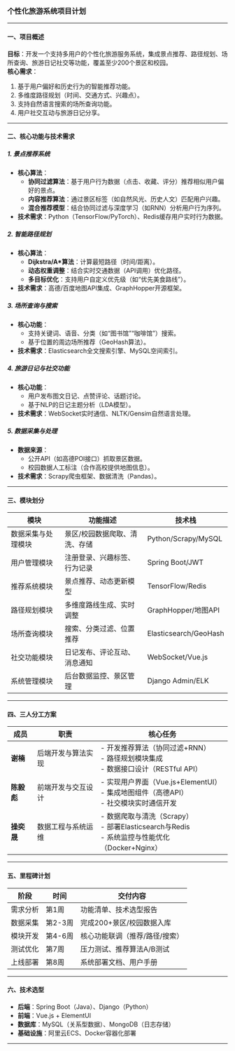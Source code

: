 ### 个性化旅游系统项目计划

---

#### **一、项目概述**
**目标**：开发一个支持多用户的个性化旅游服务系统，集成景点推荐、路径规划、场所查询、旅游日记社交等功能，覆盖至少200个景区和校园。  
**核心需求**：  
1. 基于用户偏好和历史行为的智能推荐功能。  
2. 多维度路径规划（时间、交通方式、兴趣点）。  
3. 支持自然语言搜索的场所查询功能。  
4. 用户社交互动与旅游日记分享。  

---

#### **二、核心功能与技术需求**

##### **1. 景点推荐系统**
- **核心算法**：  
  - **协同过滤算法**：基于用户行为数据（点击、收藏、评分）推荐相似用户偏好的景点。  
  - **内容推荐算法**：通过景区标签（如自然风光、历史人文）匹配用户兴趣。  
  - **混合推荐模型**：结合协同过滤与深度学习（如RNN）分析用户行为序列。  
- **技术需求**：Python（TensorFlow/PyTorch）、Redis缓存用户实时行为数据。

##### **2. 智能路径规划**
- **核心算法**：  
  - **Dijkstra/A*算法**：计算最短路径（时间/距离）。  
  - **动态权重调整**：结合实时交通数据（API调用）优化路径。  
  - **多目标优化**：支持用户自定义优先级（如“优先美食路线”）。  
- **技术需求**：高德/百度地图API集成、GraphHopper开源框架。

##### **3. 场所查询与搜索**
- **核心功能**：  
  - 支持关键词、语音、分类（如“图书馆”“咖啡馆”）搜索。  
  - 基于位置的周边场所推荐（GeoHash算法）。  
- **技术需求**：Elasticsearch全文搜索引擎、MySQL空间索引。

##### **4. 旅游日记与社交功能**
- **核心功能**：  
  - 用户发布图文日记、点赞评论、话题讨论。  
  - 基于NLP的日记主题分析（LDA模型）。  
- **技术需求**：WebSocket实时通信、NLTK/Gensim自然语言处理。

##### **5. 数据采集与处理**
- **数据来源**：  
  - 公开API（如高德POI接口）抓取景区数据。  
  - 校园数据人工标注（合作高校提供地图信息）。  
- **技术需求**：Scrapy爬虫框架、数据清洗（Pandas）。

---

#### **三、模块划分**
| 模块                | 功能描述                          | 技术栈                  |
|---------------------|----------------------------------|------------------------|
| 数据采集与处理模块   | 景区/校园数据爬取、清洗、存储     | Python/Scrapy/MySQL    |
| 用户管理模块         | 注册登录、兴趣标签、行为记录      | Spring Boot/JWT        |
| 推荐系统模块         | 景点推荐、动态更新模型            | TensorFlow/Redis       |
| 路径规划模块         | 多维度路线生成、实时调整          | GraphHopper/地图API    |
| 场所查询模块         | 搜索、分类过滤、位置推荐          | Elasticsearch/GeoHash  |
| 社交功能模块         | 日记发布、评论互动、消息通知      | WebSocket/Vue.js       |
| 系统管理模块         | 后台数据监控、景区管理            | Django Admin/ELK       |

---

#### **四、三人分工方案**
| 成员 | 职责                                | 核心任务                                  |
|------|-------------------------------------|------------------------------------------|
| **谢楠** | 后端开发与算法实现                  | - 开发推荐算法（协同过滤+RNN）<br>- 路径规划模块集成<br>- 数据接口设计（RESTful API） |
| **陈毅彪** | 前端开发与交互设计                  | - 实现用户界面（Vue.js+ElementUI）<br>- 集成地图组件（高德API）<br>- 社交模块实时通信开发 |
| **操奕晟** | 数据工程与系统运维                  | - 数据爬取与清洗（Scrapy）<br>- 部署Elasticsearch与Redis<br>- 系统监控与性能优化（Docker+Nginx） |

---

#### **五、里程碑计划**
| 阶段       | 时间   | 交付内容                              |
|------------|--------|---------------------------------------|
| 需求分析   | 第1周  | 功能清单、技术选型报告                |
| 数据采集   | 第2-3周| 完成200+景区/校园数据入库             |
| 模块开发   | 第4-6周| 核心功能联调（推荐/路径/搜索）        |
| 测试优化   | 第7周  | 压力测试、推荐算法A/B测试             |
| 上线部署   | 第8周  | 系统部署文档、用户手册                |

---

#### **六、技术选型**
- **后端**：Spring Boot（Java）、Django（Python）  
- **前端**：Vue.js + ElementUI  
- **数据库**：MySQL（关系型数据）、MongoDB（日志存储）  
- **基础设施**：阿里云ECS、Docker容器化部署  

---
